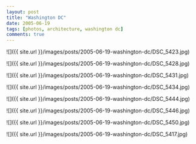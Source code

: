 ```yaml
---
layout: post
title: "Washington DC"
date: 2005-06-19
tags: [photos, architecture, washington dc]
comments: true
---
```

![]({{ site.url }}/images/posts/2005-06-19-washington-dc/DSC_5423.jpg)

![]({{ site.url }}/images/posts/2005-06-19-washington-dc/DSC_5428.jpg)

![]({{ site.url }}/images/posts/2005-06-19-washington-dc/DSC_5431.jpg)

![]({{ site.url }}/images/posts/2005-06-19-washington-dc/DSC_5434.jpg)

![]({{ site.url }}/images/posts/2005-06-19-washington-dc/DSC_5444.jpg)

![]({{ site.url }}/images/posts/2005-06-19-washington-dc/DSC_5446.jpg)

![]({{ site.url }}/images/posts/2005-06-19-washington-dc/DSC_5450.jpg)

![]({{ site.url }}/images/posts/2005-06-19-washington-dc/DSC_5417.jpg)
